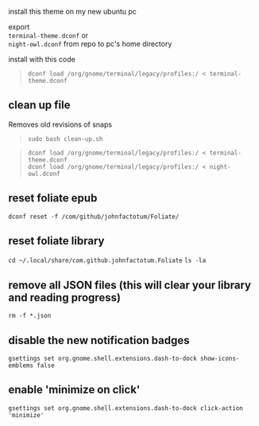 install this theme on my new ubuntu pc

export  
`terminal-theme.dconf` or  
`night-owl.dconf` from repo to pc's home directory

install with this code
> `dconf load /org/gnome/terminal/legacy/profiles:/ < terminal-theme.dconf`


## clean up file 
Removes old revisions of snaps
> `sudo bash clean-up.sh`

> `dconf load /org/gnome/terminal/legacy/profiles:/ < terminal-theme.dconf`   
> `dconf load /org/gnome/terminal/legacy/profiles:/ < night-owl.dconf`

## reset foliate epub  
`dconf reset -f /com/github/johnfactotum/Foliate/`

## reset foliate library  
`cd ~/.local/share/com.github.johnfactotum.Foliate`
`ls -la`  

## remove all JSON files (this will clear your library and reading progress)
`rm -f *.json`

## disable the new notification badges 
`gsettings set org.gnome.shell.extensions.dash-to-dock show-icons-emblems false`

## enable 'minimize on click'  
`gsettings set org.gnome.shell.extensions.dash-to-dock click-action 'minimize'`
